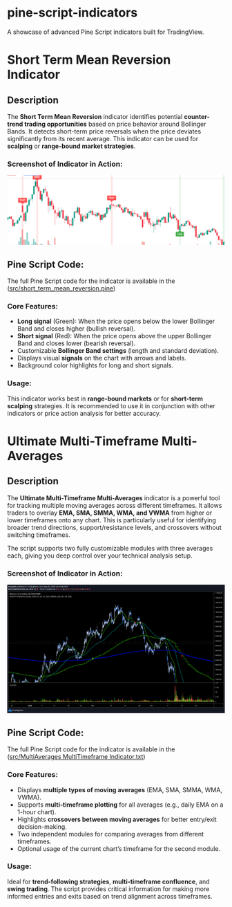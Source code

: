 # pine-script-indicators
A showcase of advanced Pine Script indicators built for TradingView.
# Short Term Mean Reversion Indicator

## Description
The **Short Term Mean Reversion** indicator identifies potential **counter-trend trading opportunities** based on price behavior around Bollinger Bands. It detects short-term price reversals when the price deviates significantly from its recent average. This indicator can be used for **scalping** or **range-bound market strategies**.

### **Screenshot of Indicator in Action:**
![Short Term Mean Reversion Indicator](screenshots/short_term_mean_reversion.png)

## Pine Script Code:
The full Pine Script code for the indicator is available in the ([src/short_term_mean_reversion.pine](https://github.com/Pa1Tiwari/pine-script-indicators/blob/217cc7e0dff92ad974cffef45b2eadf06387349a/src/short_term_mean_reversion.pine))

### **Core Features:**
- **Long signal** (Green): When the price opens below the lower Bollinger Band and closes higher (bullish reversal).
- **Short signal** (Red): When the price opens above the upper Bollinger Band and closes lower (bearish reversal).
- Customizable **Bollinger Band settings** (length and standard deviation).
- Displays visual **signals** on the chart with arrows and labels.
- Background color highlights for long and short signals.


### **Usage:**
This indicator works best in **range-bound markets** or for **short-term scalping** strategies. It is recommended to use it in conjunction with other indicators or price action analysis for better accuracy.


# Ultimate Multi-Timeframe Multi-Averages

## Description
The **Ultimate Multi-Timeframe Multi-Averages** indicator is a powerful tool for tracking multiple moving averages across different timeframes. It allows traders to overlay **EMA, SMA, SMMA, WMA, and VWMA** from higher or lower timeframes onto any chart. This is particularly useful for identifying broader trend directions, support/resistance levels, and crossovers without switching timeframes.

The script supports two fully customizable modules with three averages each, giving you deep control over your technical analysis setup.

### **Screenshot of Indicator in Action:**
![Ultimate Multi-Timeframe Multi-Averages](screenshots/[preview]_MultiAverages_MultiTimeframe.png)


## Pine Script Code:
The full Pine Script code for the indicator is available in the ([src/MultiAverages MultiTimeframe Indicator.txt](https://github.com/Pa1Tiwari/pine-script-indicators/blob/fd27fac7fa58ad82d5945e25de8b4069d6fff730/src/MultiAverages%20MultiTimeframe%20Indicator.txt))


### **Core Features:**
- Displays **multiple types of moving averages** (EMA, SMA, SMMA, WMA, VWMA).
- Supports **multi-timeframe plotting** for all averages (e.g., daily EMA on a 1-hour chart).
- Highlights **crossovers between moving averages** for better entry/exit decision-making.
- Two independent modules for comparing averages from different timeframes.
- Optional usage of the current chart’s timeframe for the second module.

### **Usage:**
Ideal for **trend-following strategies**, **multi-timeframe confluence**, and **swing trading**. The script provides critical information for making more informed entries and exits based on trend alignment across timeframes.



